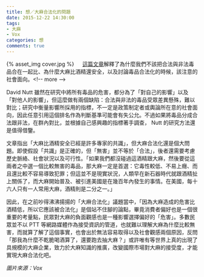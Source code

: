 ```yaml
---
title: 想／大麻合法化的問題
date: 2015-12-22 14:30:00
tags: 
- 大麻
- Vox
categories: 想
comments: true
---
```

{% asset_img cover.jpg %}
　
[這篇文章](http://www.vox.com/2015/2/24/8094759/alcohol-marijuana_)解釋了為什麼我們不該把合法與非法毒品合在一起比、為什麼大麻比酒精還安全，以及討論毒品合法化的時候，該注意的社會面向。<!-- more -->

David Nutt 雖然在研究中將所有毒品的危害，都分為了「對自己的影響」以及「對他人的影響」，但這麼做有兩個缺陷：合法與非法的毒品受眾差異懸殊，難以對比；研究中衡量影響所採用的指標，不一定是政策制定者或輿論所在意的社會面向，因此任意引用這個排名作為判斷基準可能會有失公允。不過如果將毒品分成合法跟非法，在群內對比，並根據自己感興趣的指標著手調查， Nutt 的研究方法還是值得借鑒。

文章指出「大麻比酒精安全已經是許多專家的共識」，但大麻合法化還是個大問題。即使假設「共識」是正確的，但「無害」並不等於「合法」，後者還需要考慮歷史脈絡、社會狀況以及可行性。「如果我們都沒碰過這酒精跟大麻，然後要從這兩者之中選一個比較無害的毒品，那大麻一定是首選：它毒性較低、不易上癮、而且還比較不容易導致犯罪；但這並不是現實狀況，人類早在新石器時代就跟酒精扯上關係了，而大麻開始普及、被引進美國是在幾百年內發生的事情。在美國，每十六人只有一人常用大麻，酒精則是二分之一。」

因此，在之前吵得沸沸揚揚的「大麻合法化」議題當中，「因為大麻造成的危害比酒精低，所以它應該被合法化」是個站不住腳的論點，畢竟消費者偏好也是一個很重要的考量點，民眾對大麻的負面觀感也是一種影響選擇偏好的「危害」。多數民眾並不以 PTT 等網路媒體作為接受資訊的管道，也就難以理解大麻為什麼比較無害，而就算了解了這個事實，也會出於無法容易取得以及社會觀感兩個原因，反問「那我為什麼不乾脆喝酒算了，還要跑去抽大麻？」或許唯有等世界上真的出現了具規模的大麻企業，致力於大麻知識的推廣，改變國際市場對大麻的接受度，才能實現大麻合法化吧。

*圖片來源：Vox*